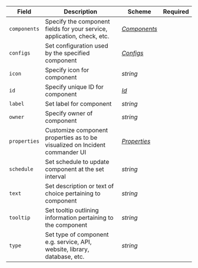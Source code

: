 | Field | Description | Scheme | Required |
| ----- | ----------- | ------ | -------- |
| `components` | Specify the component fields for your service, application, check, etc. | [*Components*](#components-components) |
| `configs` | Set configuration used by the specified component | [*Configs*](#configs-configs)
| `icon` | Specify icon for component | *string* |
| `id` | Specify unique ID for component | [*Id*](#id-id)
| `label` | Set label for component | *string* |
| `owner` | Specify owner of component | *string* |
| `properties` | Customize component properties as to be visualized on Incident commander UI  | [*Properties*](#properties-properties)
| `schedule` | Set schedule to update component at the set interval | *string* |
| `text` | Set description or text of choice pertaining to component | *string* |
| `tooltip` | Set tooltip outlining information pertaining to the component | *string* |
| `type` | Set type of component e.g. service, API, website, library, database, etc. | *string* |
